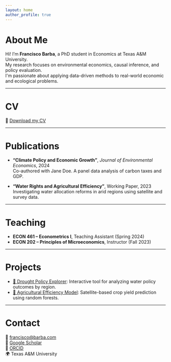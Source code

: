 ```yaml
---
layout: home
author_profile: true
---
```


# About Me

Hi! I’m **Francisco Barba**, a PhD student in Economics at Texas A&M University.  
My research focuses on environmental economics, causal inference, and policy evaluation.  
I'm passionate about applying data-driven methods to real-world economic and ecological problems.

---

# CV

📄 [Download my CV](files/Francisco_Barba_CV.pdf)

---

# Publications

- **“Climate Policy and Economic Growth”**, *Journal of Environmental Economics*, 2024  
  Co-authored with Jane Doe. A panel data analysis of carbon taxes and GDP.

- **“Water Rights and Agricultural Efficiency”**, Working Paper, 2023  
  Investigating water allocation reforms in arid regions using satellite and survey data.

---

# Teaching

- **ECON 461 – Econometrics I**, Teaching Assistant (Spring 2024)  
- **ECON 202 – Principles of Microeconomics**, Instructor (Fall 2023)

---

# Projects

- [🔗 Drought Policy Explorer](https://github.com/fmbarba/drought-policy): Interactive tool for analyzing water policy outcomes by region.
- [🔗 Agricultural Efficiency Model](https://github.com/fmbarba/agri-efficiency): Satellite-based crop yield prediction using random forests.

---

# Contact

📧 francisco@barba.com  
🔗 [Google Scholar](https://scholar.google.com/yourprofile)  
🧪 [ORCID](https://orcid.org/your-id)  
🌍 Texas A&M University
